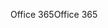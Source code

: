 <span data-ttu-id="2e19e-101">Office 365</span><span class="sxs-lookup"><span data-stu-id="2e19e-101">Office 365</span></span>